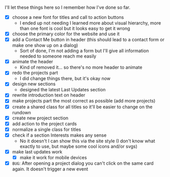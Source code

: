 I'll let these things here so I remember how I've done so far.

- [x] choose a new font for titles and call to action buttons
  - I ended up not needing I learned more about visual hierarchy, more than one font is cool but it looks easy to get it wrong
- [x] choose the primary color for the website and use it
- [x] add a Contact Me button in header (this should lead to a contact form or make one show up on a dialog)
  - Sort of done, I'm not adding a form but I'll give all information needed to someone reach me easily
- [x] animate the header
  - Kind of removed it... so there's no more header to animate
- [x] redo the projects part 
  - I did change things there, but it's okay now
- [x] design new sections
  - designed the latest Last Updates section
- [x] rewrite introduction text on header
- [x] make projects part the most correct as possible (add more projects)
- [x] create a shared class for all titles so it'll be easier to change on the rundown
- [x] create new project section
- [x] add action to the project cards
- [x] normalize a single class for titles
- [x] check if a section Interests makes any sense
  - No it doesn't I can show this via the site style (I don't know what exactly to use, but maybe some cool icons and/or svgs)
- [x] make last updates work
  - [x] make it work for mobile devices
- [x] `BUG`: After opening a project dialog you can't click on the same card again. It doesn't trigger a new event